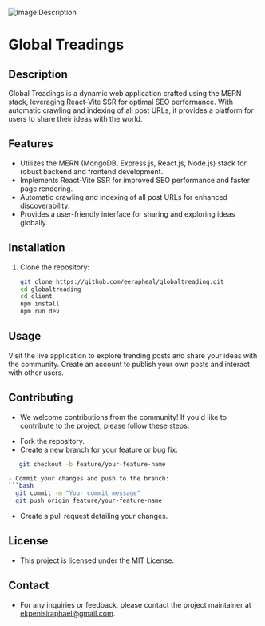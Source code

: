 
![Image Description](https://firebasestorage.googleapis.com/v0/b/globaltreadings.appspot.com/o/1709729634318-global%20treadings.png?alt=media&token=186a3d67-46af-46bd-9e64-302af04a6781)

# Global Treadings

## Description
Global Treadings is a dynamic web application crafted using the MERN stack, leveraging React-Vite SSR for optimal SEO performance. With automatic crawling and indexing of all post URLs, it provides a platform for users to share their ideas with the world.

## Features
- Utilizes the MERN (MongoDB, Express.js, React.js, Node.js) stack for robust backend and frontend development.
- Implements React-Vite SSR for improved SEO performance and faster page rendering.
- Automatic crawling and indexing of all post URLs for enhanced discoverability.
- Provides a user-friendly interface for sharing and exploring ideas globally.

## Installation
1. Clone the repository:
   ```bash
   git clone https://github.com/eerapheal/globaltreading.git
   cd globaltreading
   cd client
   npm install
   npm run dev

## Usage
Visit the live application to explore trending posts and share your ideas with the community.
Create an account to publish your own posts and interact with other users.

## Contributing
* We welcome contributions from the community! If you'd like to contribute to the project, please follow these steps:

- Fork the repository.
- Create a new branch for your feature or bug fix:
 ```bash
    git checkout -b feature/your-feature-name

- Commit your changes and push to the branch:
```bash
   git commit -m "Your commit message"
   git push origin feature/your-feature-name
```

- Create a pull request detailing your changes.
## License
- This project is licensed under the MIT License.
## Contact
- For any inquiries or feedback, please contact the project maintainer at ekpenisiraphael@gmail.com.


